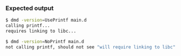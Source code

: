 
### Expected output
```bash
$ dmd -version=UsePrintf main.d
calling printf...
requires linking to libc...

$ dmd -version=NoPrintf main.d
not calling printf, should not see "will require linking to libc"

```
